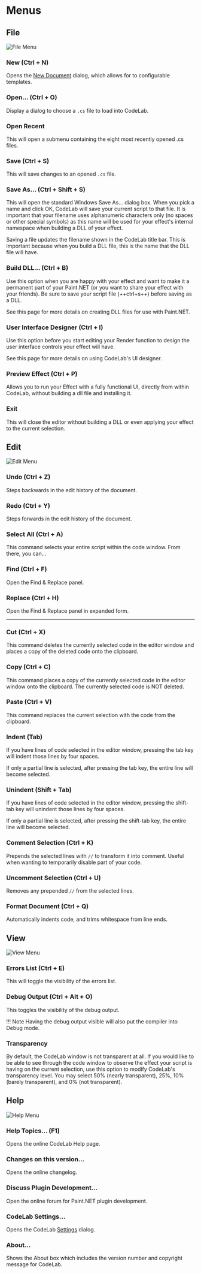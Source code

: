 # Menus

## File

![File Menu](img/fileMenu.png)

### New (Ctrl + N)

Opens the [New Document](new-doc.md) dialog, which allows for to configurable templates.

### Open... (Ctrl + O)

Display a dialog to choose a `.cs` file to load into CodeLab.

### Open Recent

This will open a submenu containing the eight most recently opened .cs files.

### Save (Ctrl + S)

This will save changes to an opened `.cs` file.

### Save As... (Ctrl + Shift + S)

This will open the standard Windows Save As... dialog box. When you pick a name and click OK, CodeLab will save your current script to that file. It is important that your filename uses alphanumeric characters only (no spaces or other special symbols) as this name will be used for your effect's internal namespace when building a DLL of your effect.

Saving a file updates the filename shown in the CodeLab title bar. This is important because when you build a DLL file, this is the name that the DLL file will have.

### Build DLL... (Ctrl + B)

Use this option when you are happy with your effect and want to make it a permanent part of your Paint.NET (or you want to share your effect with your friends). Be sure to save your script file (++ctrl+s++) before saving as a DLL.

See this page for more details on creating DLL files for use with Paint.NET.

### User Interface Designer (Ctrl + I)

Use this option before you start editing your Render function to design the user interface controls your effect will have.

See this page for more details on using CodeLab's UI designer.

### Preview Effect (Ctrl + P)

 Allows you to run your Effect with a fully functional UI, directly from within CodeLab, without building a dll file and installing it.

### Exit

This will close the editor without building a DLL or even applying your effect to the current selection.

## Edit

![Edit Menu](img/editMenu.png)

### Undo (Ctrl + Z)

Steps backwards in the edit history of the document.

### Redo (Ctrl + Y)

Steps forwards in the edit history of the document.

### Select All (Ctrl + A)

This command selects your entire script within the code window. From there, you can...

### Find (Ctrl + F)

Open the Find & Replace panel.

### Replace (Ctrl + H)

Open the Find & Replace panel in expanded form.

___

### Cut (Ctrl + X)

This command deletes the currently selected code in the editor window and places a copy of the deleted code onto the clipboard.

### Copy (Ctrl + C)

This command places a copy of the currently selected code in the editor window onto the clipboard. The currently selected code is NOT deleted.

### Paste (Ctrl + V)

This command replaces the current selection with the code from the clipboard.

### Indent (Tab)

If you have lines of code selected in the editor window, pressing the tab key will indent those lines by four spaces.

If only a partial line is selected, after pressing the tab key, the entire line will become selected.

### Unindent (Shift + Tab)

If you have lines of code selected in the editor window, pressing the shift-tab key will unindent those lines by four spaces.

If only a partial line is selected, after pressing the shift-tab key, the entire line will become selected.

### Comment Selection (Ctrl + K)

Prepends the selected lines with `//` to transform it into comment. Useful when wanting to temporarily disable part of your code.

### Uncomment Selection (Ctrl + U)

Removes any prepended `//` from the selected lines.

### Format Document (Ctrl + Q)

Automatically indents code, and trims whitespace from line ends.

## View

![View Menu](img/viewMenu.png)

### Errors List (Ctrl + E)

This will toggle the visibility of the errors list.

### Debug Output (Ctrl + Alt + O)

This toggles the visibility of the debug output.

!!! Note
    Having the debug output visible will also put the compiler into Debug mode.

### Transparency

By default, the CodeLab window is not transparent at all. If you would like to be able to see through the code window to observe the effect your script is having on the current selection, use this option to modify CodeLab's transparency level. You may select 50% (nearly transparent), 25%, 10% (barely transparent), and 0% (not transparent).

## Help

![Help Menu](img/helpMenu.png)

### Help Topics... (F1)

Opens the online CodeLab Help page.

### Changes on this version...

Opens the online changelog.

### Discuss Plugin Development...

Open the online forum for Paint.NET plugin development.

### CodeLab Settings...

Opens the CodeLab [Settings](settings.md) dialog.

### About...

Shows the About box which includes the version number and copyright message for CodeLab.
